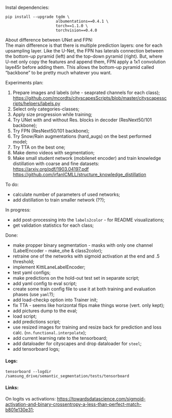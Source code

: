 
Instal dependencies:  
```
pip install --upgrade tqdm \
                      albumentations==0.4.1 \
                      torch==1.1.0 \ 
                      torchvision==0.4.0
```  

About difference between UNet and FPN:  
 The main difference is that there is multiple prediction layers: one for each upsampling layer. Like the U-Net, the FPN has laterals connection between the bottom-up pyramid (left) and the top-down pyramid (right). But, where U-net only copy the features and append them, FPN apply a 1x1 convolution laye45r before adding them. This allows the bottom-up pyramid called “backbone” to be pretty much whatever you want.  

Experiments plan:  
1. Prepare images and labels (ohe - seaprated channels for each class);  
        https://github.com/mcordts/cityscapesScripts/blob/master/cityscapesscripts/helpers/labels.py  
2. Select only categories-classes;  
3. Apply size progression while training;  
4. Try UNet with and without Res. blocks in decoder (ResNext50/101 backbone);  
5. Try FPN (ResNext50/101 backbone);  
6. Try Snow/Rain augmentations (hard_augs) on the best performed model;  
7. Try TTA on the best one;  
8. Make demo videos with segmentation;  
9. Make small student network (mobilenet encoder) and train knowledge distillation with coarse and fine datasets:  
        https://arxiv.org/pdf/1903.04197.pdf
        https://github.com/irfanICMLL/structure_knowledge_distillation

To do:  
 - calculate number of parameters of used networks;  
 - add distillation to train smaller network (??);  

In progress:  
 - add post-processing into the `labels2color` - for README visualizations;  
 - get validation statistics for each class;  

Done:
- make propper binary segmentation - masks with only one channel (LabelEncoder - make_ohe & class2color);  
- retraine one of the networks with sigmoid activation at the end and .5 threshold;  
- implement KittiLaneLabelEncoder;  
- test yaml configs;  
- make predictions on the hold-out test set in separate script;  
- add yaml config to eval script;  
- create some train config file to use it at both training and evaluation phases (use `yaml`?);  
- add load-checkp option into Trainer init;  
- fix TTA - seems like horizontal flips make things worse (vert. only kept);  
- add pictures dump to the eval;  
- load script;  
- add predictions script;  
- use resized images for training and resize back for prediction and loss calc. (`nn.functional.interpolate`);  
- add current learning rate to the tensorboard;  
- add dataloader for cityscapes and drop dataloader for `steel`;  
- add tensorboard logs;  


#### Logs:  
```
tensorboard --logdir /samsung_drive/semantic_segmentation/tests/tensorboard
```  
#### Links: 

On logits vs activations: https://towardsdatascience.com/sigmoid-activation-and-binary-crossentropy-a-less-than-perfect-match-b801e130e31;  

